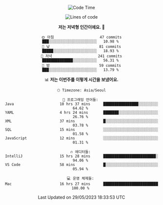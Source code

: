 <div align='center'>

<!--START_SECTION:waka-->
![Code Time](http://img.shields.io/badge/Code%20Time-35%20hrs%2041%20mins-blue)

![Lines of code](https://img.shields.io/badge/%EC%A0%80%EB%8A%94%20%EC%97%AC%ED%83%9C%EA%B9%8C%EC%A7%80%20-180.6%20thousand%20%EC%A4%84%EC%9D%98%20%EC%BD%94%EB%93%9C%EB%A5%BC%20%EC%9E%91%EC%84%B1%ED%96%88%EC%96%B4%EC%9A%94.-blue)

**저는 저녁형 인간이에요. 🦉** 

```text
🌞 아침                     47 commits          ███░░░░░░░░░░░░░░░░░░░░░░   10.98 % 
🌆 낮　                     81 commits          █████░░░░░░░░░░░░░░░░░░░░   18.93 % 
🌃 저녁                     241 commits         ██████████████░░░░░░░░░░░   56.31 % 
🌙 밤　                     59 commits          ███░░░░░░░░░░░░░░░░░░░░░░   13.79 % 
```


📊 **저는 이번주를 이렇게 시간을 보냈어요.** 

```text
🕑︎ Timezone: Asia/Seoul

💬 프로그래밍 언어들: 
Java                     10 hrs 37 mins      ████████████████░░░░░░░░░   64.62 % 
YAML                     4 hrs 24 mins       ███████░░░░░░░░░░░░░░░░░░   26.76 % 
XML                      37 mins             █░░░░░░░░░░░░░░░░░░░░░░░░   03.78 % 
SQL                      15 mins             ░░░░░░░░░░░░░░░░░░░░░░░░░   01.58 % 
JavaScript               12 mins             ░░░░░░░░░░░░░░░░░░░░░░░░░   01.31 % 

🔥 에디터들: 
IntelliJ                 15 hrs 28 mins      ████████████████████████░   94.06 % 
VS Code                  58 mins             █░░░░░░░░░░░░░░░░░░░░░░░░   05.94 % 

💻 운영 체제들: 
Mac                      16 hrs 27 mins      █████████████████████████   100.00 % 
```


 Last Updated on 29/05/2023 18:33:53 UTC
<!--END_SECTION:waka-->
</div>
